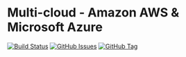 # Multi-cloud - Amazon AWS & Microsoft Azure

[![Build Status](https://travis-ci.org/punkerside/multicloud.svg?branch=main)](https://travis-ci.org/punkerside/multicloud)
[![GitHub Issues](https://img.shields.io/github/issues/punkerside/multicloud.svg)](https://github.com/punkerside/multicloud/issues)
[![GitHub Tag](https://img.shields.io/github/tag-date/punkerside/multicloud.svg?style=plastic)](https://github.com/punkerside/multicloud/tags/)
